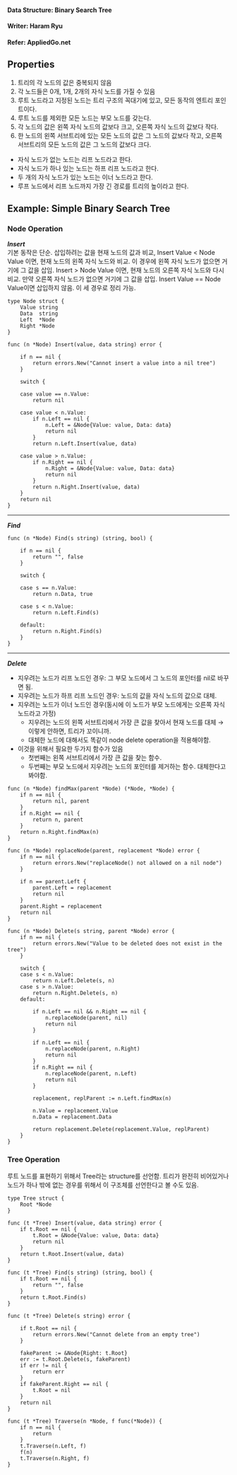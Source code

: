 #### Data Structure: Binary Search Tree
#### Writer: Haram Ryu
#### Refer: AppliedGo.net

## Properties
1. 트리의 각 노드의 값은 중복되지 않음
2. 각 노드들은 0개, 1개, 2개의 자식 노드를 가질 수 있음
3. 루트 노드라고 지정된 노드는 트리 구조의 꼭대기에 있고, 모든 동작의 엔트리 포인트이다.
4. 루트 노드를 제외한 모든 노드는 부모 노드를 갖는다.
5. 각 노드의 값은 왼쪽 자식 노드의 값보다 크고, 오른쪽 자식 노드의 값보다 작다.
6. 한 노드의 왼쪽 서브트리에 있는 모든 노드의 값은 그 노드의 값보다 작고, 오른쪽 서브트리의 모든 노드의 값은 그 노드의 값보다 크다.

- 자식 노드가 없는 노드는 리프 노드라고 한다.
- 자식 노드가 하나 있는 노드는 하프 리프 노드라고 한다.
- 두 개의 자식 노드가 있는 노드는 이너 노드라고 한다.
- 루프 노드에서 리프 노드까지 가장 긴 경로를 트리의 높이라고 한다.

## Example: Simple Binary Search Tree
### Node Operation
***Insert***  
기본 동작은 단순. 삽입하려는 값을 현재 노드의 값과 비교, Insert Value < Node Value 이면, 현재 노드의 왼쪽 자식 노드와 비교. 이 경우에 왼쪽 자식 노드가 없으면 거기에 그 값을 삽임. Insert > Node Value 이면, 현재 노드의 오른쪽 자식 노드와 다시 비교. 만약 오른쪽 자식 노드가 없으면 거기에 그 값을 삽입. Insert Value == Node Value이면 삽입하지 않음. 이 세 경우로 정리 가능.  
```
type Node struct {
	Value string
	Data  string
	Left  *Node
	Right *Node
}
```
```
func (n *Node) Insert(value, data string) error {

	if n == nil {
		return errors.New("Cannot insert a value into a nil tree")
	}

	switch {

	case value == n.Value:
		return nil

	case value < n.Value:
		if n.Left == nil {
			n.Left = &Node{Value: value, Data: data}
			return nil
		}
		return n.Left.Insert(value, data)

	case value > n.Value:
		if n.Right == nil {
			n.Right = &Node{Value: value, Data: data}
			return nil
		}
		return n.Right.Insert(value, data)
	}
	return nil
}
```
---
***Find***
```
func (n *Node) Find(s string) (string, bool) {

	if n == nil {
		return "", false
	}

	switch {

	case s == n.Value:
		return n.Data, true

	case s < n.Value:
		return n.Left.Find(s)

	default:
		return n.Right.Find(s)
	}
}
```
---
***Delete***
- 지우려는 노드가 리프 노드인 경우: 그 부모 노드에서 그 노드의 포인터를 nil로 바꾸면 됨.
- 지우려는 노드가 하프 리프 노드인 경우: 노드의 값을 자식 노드의 값으로 대체.
- 지우려는 노드가 이너 노드인 경우(동시에 이 노드가 부모 노드에게는 오른쪽 자식 노드라고 가정)
    - 지우려는 노드의 왼쪽 서브트리에서 가장 큰 값을 찾아서 현재 노드를 대체 → 이렇게 안하면, 트리가 꼬이니까.
    - 대체한 노드에 대해서도 똑같이 node delete operation을 적용해야함.
- 이것을 위해서 필요한 두가지 함수가 있음
    - 첫번째는 왼쪽 서브트리에서 가장 큰 값을 찾는 함수.
    - 두번째는 부모 노드에서 지우려는 노드의 포인터를 제거하는 함수. 대체한다고 봐야함.
```
func (n *Node) findMax(parent *Node) (*Node, *Node) {
	if n == nil {
		return nil, parent
	}
	if n.Right == nil {
		return n, parent
	}
	return n.Right.findMax(n)
}

func (n *Node) replaceNode(parent, replacement *Node) error {
	if n == nil {
		return errors.New("replaceNode() not allowed on a nil node")
	}

	if n == parent.Left {
		parent.Left = replacement
		return nil
	}
	parent.Right = replacement
	return nil
}
```
```
func (n *Node) Delete(s string, parent *Node) error {
	if n == nil {
		return errors.New("Value to be deleted does not exist in the tree")
	}

	switch {
	case s < n.Value:
		return n.Left.Delete(s, n)
	case s > n.Value:
		return n.Right.Delete(s, n)
	default:

		if n.Left == nil && n.Right == nil {
			n.replaceNode(parent, nil)
			return nil
		}

		if n.Left == nil {
			n.replaceNode(parent, n.Right)
			return nil
		}
		if n.Right == nil {
			n.replaceNode(parent, n.Left)
			return nil
		}

		replacement, replParent := n.Left.findMax(n)

		n.Value = replacement.Value
		n.Data = replacement.Data

		return replacement.Delete(replacement.Value, replParent)
	}
}
```
### Tree Operation
루트 노드를 표현하기 위해서 Tree라는 structure를 선언함. 트리가 완전히 비어있거나 노드가 하나 밖에 없는 경우를 위해서 이 구조체를 선언한다고 볼 수도 있음. 
```
type Tree struct {
	Root *Node
}

func (t *Tree) Insert(value, data string) error {
	if t.Root == nil {
		t.Root = &Node{Value: value, Data: data}
		return nil
	}
	return t.Root.Insert(value, data)
}

func (t *Tree) Find(s string) (string, bool) {
	if t.Root == nil {
		return "", false
	}
	return t.Root.Find(s)
}

func (t *Tree) Delete(s string) error {

	if t.Root == nil {
		return errors.New("Cannot delete from an empty tree")
	}

	fakeParent := &Node{Right: t.Root}
	err := t.Root.Delete(s, fakeParent)
	if err != nil {
		return err
	}
	if fakeParent.Right == nil {
		t.Root = nil
	}
	return nil
}

func (t *Tree) Traverse(n *Node, f func(*Node)) {
	if n == nil {
		return
	}
	t.Traverse(n.Left, f)
	f(n)
	t.Traverse(n.Right, f)
}
```

